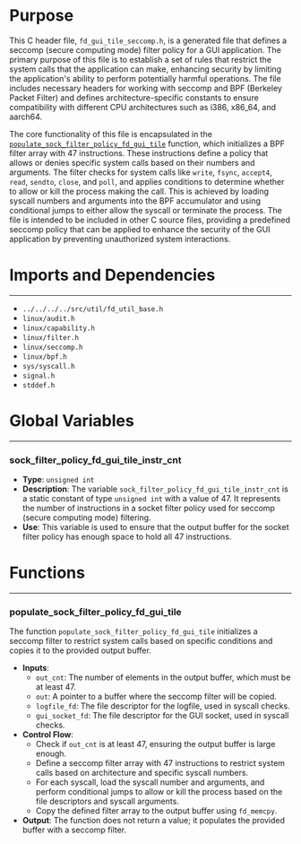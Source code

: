 # Purpose
This C header file, `fd_gui_tile_seccomp.h`, is a generated file that defines a seccomp (secure computing mode) filter policy for a GUI application. The primary purpose of this file is to establish a set of rules that restrict the system calls that the application can make, enhancing security by limiting the application's ability to perform potentially harmful operations. The file includes necessary headers for working with seccomp and BPF (Berkeley Packet Filter) and defines architecture-specific constants to ensure compatibility with different CPU architectures such as i386, x86_64, and aarch64.

The core functionality of this file is encapsulated in the [`populate_sock_filter_policy_fd_gui_tile`](#populate_sock_filter_policy_fd_gui_tile) function, which initializes a BPF filter array with 47 instructions. These instructions define a policy that allows or denies specific system calls based on their numbers and arguments. The filter checks for system calls like `write`, `fsync`, `accept4`, `read`, `sendto`, `close`, and `poll`, and applies conditions to determine whether to allow or kill the process making the call. This is achieved by loading syscall numbers and arguments into the BPF accumulator and using conditional jumps to either allow the syscall or terminate the process. The file is intended to be included in other C source files, providing a predefined seccomp policy that can be applied to enhance the security of the GUI application by preventing unauthorized system interactions.
# Imports and Dependencies

---
- `../../../../src/util/fd_util_base.h`
- `linux/audit.h`
- `linux/capability.h`
- `linux/filter.h`
- `linux/seccomp.h`
- `linux/bpf.h`
- `sys/syscall.h`
- `signal.h`
- `stddef.h`


# Global Variables

---
### sock\_filter\_policy\_fd\_gui\_tile\_instr\_cnt
- **Type**: `unsigned int`
- **Description**: The variable `sock_filter_policy_fd_gui_tile_instr_cnt` is a static constant of type `unsigned int` with a value of 47. It represents the number of instructions in a socket filter policy used for seccomp (secure computing mode) filtering.
- **Use**: This variable is used to ensure that the output buffer for the socket filter policy has enough space to hold all 47 instructions.


# Functions

---
### populate\_sock\_filter\_policy\_fd\_gui\_tile<!-- {{#callable:populate_sock_filter_policy_fd_gui_tile}} -->
The function `populate_sock_filter_policy_fd_gui_tile` initializes a seccomp filter to restrict system calls based on specific conditions and copies it to the provided output buffer.
- **Inputs**:
    - `out_cnt`: The number of elements in the output buffer, which must be at least 47.
    - `out`: A pointer to a buffer where the seccomp filter will be copied.
    - `logfile_fd`: The file descriptor for the logfile, used in syscall checks.
    - `gui_socket_fd`: The file descriptor for the GUI socket, used in syscall checks.
- **Control Flow**:
    - Check if `out_cnt` is at least 47, ensuring the output buffer is large enough.
    - Define a seccomp filter array with 47 instructions to restrict system calls based on architecture and specific syscall numbers.
    - For each syscall, load the syscall number and arguments, and perform conditional jumps to allow or kill the process based on the file descriptors and syscall arguments.
    - Copy the defined filter array to the output buffer using `fd_memcpy`.
- **Output**: The function does not return a value; it populates the provided buffer with a seccomp filter.


